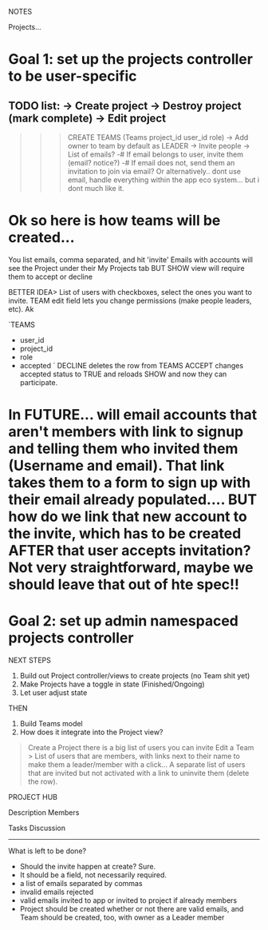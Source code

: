 NOTES


Projects...

# Goal 1: set up the projects controller to be user-specific
TODO list:
-> Create project
-> Destroy project (mark complete)
-> Edit project
---
>>> CREATE TEAMS (Teams project_id user_id role)
-> Add owner to team by default as LEADER
-> Invite people -> List of emails?
  -# If email belongs to user, invite them (email? notice?)
  -# If email does not, send them an invitation to join via email?
Or alternatively.. dont use email, handle everything within the app eco system... but
i dont much like it.

# Ok so here is how teams will be created...
You list emails, comma separated, and hit 'invite'
Emails with accounts will see the Project under their My Projects tab
  BUT SHOW view will require them to accept or decline

BETTER IDEA> List of users with checkboxes, select the ones you want to invite.
TEAM edit field lets you change permissions (make people leaders, etc).
Ak


`TEAMS
- user_id
- project_id
- role
- accepted
`
  DECLINE deletes the row from TEAMS
  ACCEPT changes accepted status to TRUE and reloads SHOW and now they can participate.

# In FUTURE... will email accounts that aren't members with link to signup and telling them who invited them (Username and email). That link takes them to a form to sign up with their email already populated.... BUT how do we link that new account to the invite, which has to be created AFTER that user accepts invitation? Not very straightforward, maybe we should leave that out of hte spec!!



# Goal 2: set up admin namespaced projects controller


NEXT STEPS

1. Build out Project controller/views to create projects (no Team shit yet)
2. Make Projects have a toggle in state (Finished/Ongoing)
3. Let user adjust state

THEN

1. Build Teams model
2. How does it integrate into the Project view?
 > Create a Project there is a big list of users you can invite
 > Edit a Team > List of users that are members, with links next to their name to make them
  a leader/member with a click... A separate list of users that are invited but not activated
  with a link to uninvite them (delete the row).

PROJECT HUB

Description                     Members

Tasks                           Discussion



----

What is left to be done?

- Should the invite happen at create? Sure.
- It should be a field, not necessarily required.
- a list of emails separated by commas
- invalid emails rejected
- valid emails invited to app or invited to project if already members
- Project should be created whether or not there are valid emails, and Team should be created, too, with owner as a Leader member
